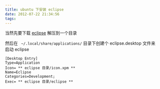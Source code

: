 ```yaml
---
title: ubuntu 下安装 eclipse
date: 2012-07-22 21:34:56
tags:
---
```


当然先要下载 [eclipse](http://eclipse.org) 解压到一个目录

然后在 ` ~/.local/share/applications/` 目录下创建个 eclipse.desktop 文件来启动 eclipse

<!-- more -->

```
[Desktop Entry]
Type=Application
Icon= ** eclipse 目录/icon.xpm **
Name=Eclipse
Categories=Development;
Exec= ** eclipse 目录/eclipse **
```
